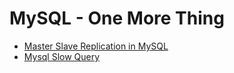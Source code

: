 MySQL - One More Thing
======================

- [Master Slave Replication in MySQL](/root/raspberrypi/RaspberryPiPrj/MySQLOneMoreThing/MasterSlaveReplicationInMySQL.md)
- [Mysql Slow Query](/root/raspberrypi/RaspberryPiPrj/MySQLOneMoreThing/EnableMySQLSlowQueryLog.md)
